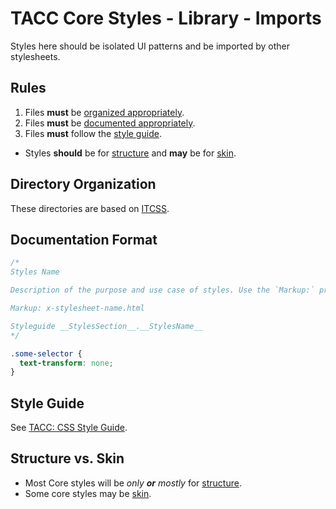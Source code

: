 # TACC Core Styles - Library - Imports

Styles here should be isolated UI patterns and be imported by other stylesheets.

## Rules

1. Files **must** be [organized appropriately](#directory-organization).
1. Files **must** be [documented appropriately](#documentation-format).
1. Files **must** follow the [style guide][tacc-style-guide].

- Styles **should** be for [structure](#structure-vs-skin) and **may** be for [skin](#structure-vs-skin).

## Directory Organization

These directories are based on [ITCSS][tacc-itcss].

[tacc-itcss]: https://confluence.tacc.utexas.edu/x/IAA9Cw

## Documentation Format

```css
/*
Styles Name

Description of the purpose and use case of styles. Use the `Markup:` property to link to sample markup. The documentation format is [KSS Node](https://github.com/kss-node/kss-node/blob/master/README.md).

Markup: x-stylesheet-name.html

Styleguide __StylesSection__.__StylesName__
*/

.some-selector {
  text-transform: none;
}
```

## Style Guide

See [TACC: CSS Style Guide][tacc-style-guide].

## Structure vs. Skin

- Most Core styles will be _only **or** mostly_ for [structure][tacc-oocss].
- Some core styles may be [skin][tacc-oocss].

[tacc-oocss]: https://confluence.tacc.utexas.edu/x/VwALBg 'TACC: Object-Oriented CSS'
[tacc-style-guide]: https://confluence.tacc.utexas.edu/x/ZQALBg 'TACC: CSS Style Guide'
